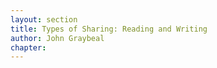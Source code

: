 ```yaml
---
layout: section
title: Types of Sharing: Reading and Writing
author: John Graybeal
chapter: 
---
```

